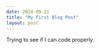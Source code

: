 ```yaml
---
date: 2024-09-21
title: "My First Blog Post"
layout: post
---
```


Trying to see if I can code properly.
